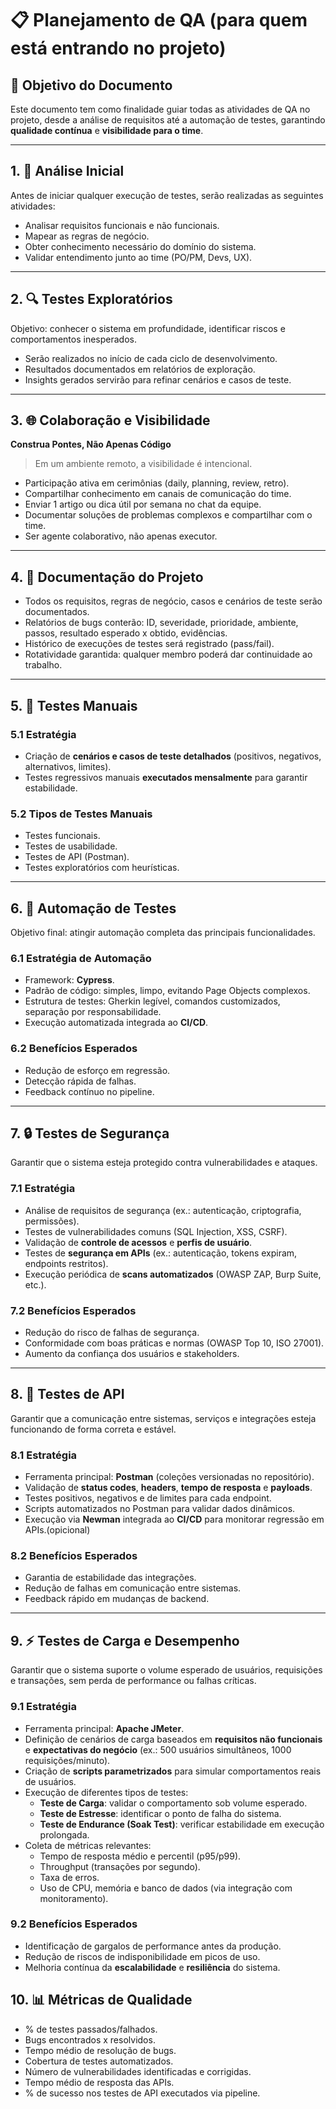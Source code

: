 # 📋 Planejamento de QA (para quem está entrando no projeto)

## 🔹 Objetivo do Documento

Este documento tem como finalidade guiar todas as atividades de QA no projeto, desde a análise de requisitos até a automação de testes, garantindo **qualidade contínua** e **visibilidade para o time**.

---

## 1. 📖 Análise Inicial

Antes de iniciar qualquer execução de testes, serão realizadas as seguintes atividades:

* Analisar requisitos funcionais e não funcionais.
* Mapear as regras de negócio.
* Obter conhecimento necessário do domínio do sistema.
* Validar entendimento junto ao time (PO/PM, Devs, UX).

---

## 2. 🔍 Testes Exploratórios

Objetivo: conhecer o sistema em profundidade, identificar riscos e comportamentos inesperados.

* Serão realizados no início de cada ciclo de desenvolvimento.
* Resultados documentados em relatórios de exploração.
* Insights gerados servirão para refinar cenários e casos de teste.

---

## 3. 🌐 Colaboração e Visibilidade

**Construa Pontes, Não Apenas Código**

> Em um ambiente remoto, a visibilidade é intencional.

* Participação ativa em cerimônias (daily, planning, review, retro).
* Compartilhar conhecimento em canais de comunicação do time.
* Enviar 1 artigo ou dica útil por semana no chat da equipe.
* Documentar soluções de problemas complexos e compartilhar com o time.
* Ser agente colaborativo, não apenas executor.

---

## 4. 📝 Documentação do Projeto

* Todos os requisitos, regras de negócio, casos e cenários de teste serão documentados.
* Relatórios de bugs conterão: ID, severidade, prioridade, ambiente, passos, resultado esperado x obtido, evidências.
* Histórico de execuções de testes será registrado (pass/fail).
* Rotatividade garantida: qualquer membro poderá dar continuidade ao trabalho.

---

## 5. 🧪 Testes Manuais

### 5.1 Estratégia

* Criação de **cenários e casos de teste detalhados** (positivos, negativos, alternativos, limites).
* Testes regressivos manuais **executados mensalmente** para garantir estabilidade.

### 5.2 Tipos de Testes Manuais

* Testes funcionais.
* Testes de usabilidade.
* Testes de API (Postman).
* Testes exploratórios com heurísticas.

---

## 6. 🤖 Automação de Testes

Objetivo final: atingir automação completa das principais funcionalidades.

### 6.1 Estratégia de Automação

* Framework: **Cypress**.
* Padrão de código: simples, limpo, evitando Page Objects complexos.
* Estrutura de testes: Gherkin legível, comandos customizados, separação por responsabilidade.
* Execução automatizada integrada ao **CI/CD**.

### 6.2 Benefícios Esperados

* Redução de esforço em regressão.
* Detecção rápida de falhas.
* Feedback contínuo no pipeline.

---

## 7. 🔒 Testes de Segurança

Garantir que o sistema esteja protegido contra vulnerabilidades e ataques.

### 7.1 Estratégia

* Análise de requisitos de segurança (ex.: autenticação, criptografia, permissões).
* Testes de vulnerabilidades comuns (SQL Injection, XSS, CSRF).
* Validação de **controle de acessos** e **perfis de usuário**.
* Testes de **segurança em APIs** (ex.: autenticação, tokens expiram, endpoints restritos).
* Execução periódica de **scans automatizados** (OWASP ZAP, Burp Suite, etc.).

### 7.2 Benefícios Esperados

* Redução do risco de falhas de segurança.
* Conformidade com boas práticas e normas (OWASP Top 10, ISO 27001).
* Aumento da confiança dos usuários e stakeholders.

---

## 8. 🔗 Testes de API

Garantir que a comunicação entre sistemas, serviços e integrações esteja funcionando de forma correta e estável.

### 8.1 Estratégia

* Ferramenta principal: **Postman** (coleções versionadas no repositório).
* Validação de **status codes**, **headers**, **tempo de resposta** e **payloads**.
* Testes positivos, negativos e de limites para cada endpoint.
* Scripts automatizados no Postman para validar dados dinâmicos.
* Execução via **Newman** integrada ao **CI/CD** para monitorar regressão em APIs.(opicional)

### 8.2 Benefícios Esperados

* Garantia de estabilidade das integrações.
* Redução de falhas em comunicação entre sistemas.
* Feedback rápido em mudanças de backend.

---

## 9. ⚡ Testes de Carga e Desempenho

Garantir que o sistema suporte o volume esperado de usuários, requisições e transações, sem perda de performance ou falhas críticas.  

### 9.1 Estratégia  

* Ferramenta principal: **Apache JMeter**.  
* Definição de cenários de carga baseados em **requisitos não funcionais** e **expectativas do negócio** (ex.: 500 usuários simultâneos, 1000 requisições/minuto).  
* Criação de **scripts parametrizados** para simular comportamentos reais de usuários.  
* Execução de diferentes tipos de testes:  
  - **Teste de Carga**: validar o comportamento sob volume esperado.  
  - **Teste de Estresse**: identificar o ponto de falha do sistema.  
  - **Teste de Endurance (Soak Test)**: verificar estabilidade em execução prolongada.  
* Coleta de métricas relevantes:  
  - Tempo de resposta médio e percentil (p95/p99).  
  - Throughput (transações por segundo).  
  - Taxa de erros.  
  - Uso de CPU, memória e banco de dados (via integração com monitoramento).  

### 9.2 Benefícios Esperados  

* Identificação de gargalos de performance antes da produção.  
* Redução de riscos de indisponibilidade em picos de uso.  
* Melhoria contínua da **escalabilidade** e **resiliência** do sistema.  

## 10. 📊 Métricas de Qualidade

* % de testes passados/falhados.
* Bugs encontrados x resolvidos.
* Tempo médio de resolução de bugs.
* Cobertura de testes automatizados.
* Número de vulnerabilidades identificadas e corrigidas.
* Tempo médio de resposta das APIs.
* % de sucesso nos testes de API executados via pipeline.
